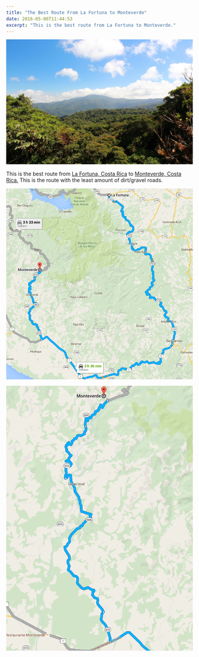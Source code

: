 ```yaml
---
title: "The Best Route From La Fortuna to Monteverde"
date: 2016-05-06T11:44:53
excerpt: "This is the best route from La Fortuna to Monteverde."
---
```

![Cloud Forest](/uploads/2016/costa-rica/monteverde.jpg)

This is the best route from [La Fortuna, Costa Rica](https://en.wikipedia.org/wiki/La_Fortuna,_Costa_Rica) to [Monteverde, Costa Rica.](https://en.wikipedia.org/wiki/Monteverde) This is the route with the least amount of dirt/gravel roads.

![map](/uploads/2016/costa-rica/map.png)

![Dirt Roads](/uploads/2016/costa-rica/dirt.png)
